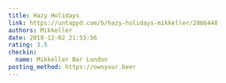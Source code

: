 ```yaml
---
title: Hazy Holidays
link: https://untappd.com/b/hazy-holidays-mikkeller/2866448
authors: Mikkeller
date: 2018-12-02 21:53:56
rating: 3.5
checkin:
  name: Mikkeller Bar London
posting_method: https://ownyour.beer
---
```

